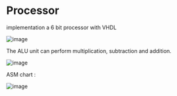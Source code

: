 # Processor
implementation a 6 bit processor with VHDL

![image](https://github.com/farnazmnz/Processor/assets/77280991/9e5af59b-5782-4a13-a0b7-7379c964c527)

The ALU unit can perform multiplication, subtraction and addition.

![image](https://github.com/farnazmnz/Processor/assets/77280991/fe054715-8d9f-43d7-a39e-b7d5c13c49c1)

ASM chart :

![image](https://github.com/farnazmnz/Processor/assets/77280991/6bb2edb6-3670-4b5b-b164-8d8708c0966b)

